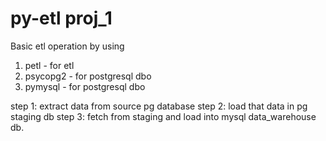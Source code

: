 # py-etl proj_1
Basic etl operation by using 
1. petl - for etl 
2. psycopg2 - for postgresql dbo
3. pymysql - for postgresql dbo

step 1: extract data from source pg database
step 2: load that data in pg staging db
step 3: fetch from staging and load into mysql data_warehouse db. 

